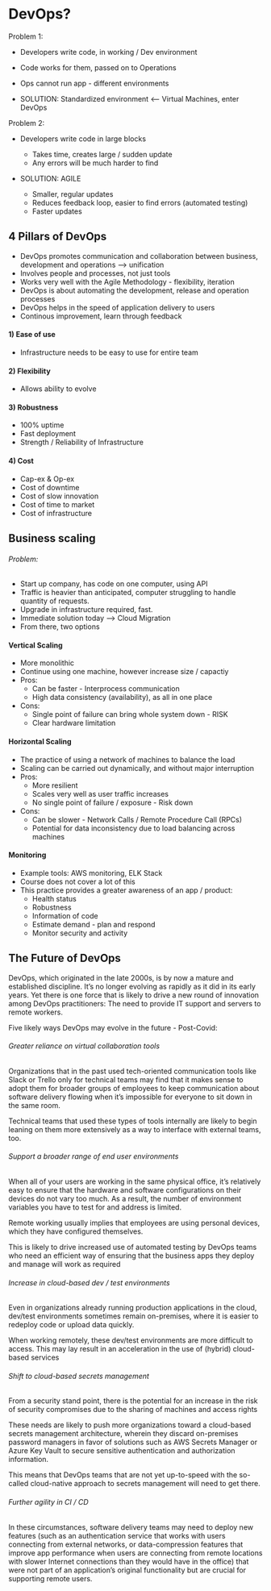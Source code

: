 # DevOps?

Problem 1:
- Developers write code, in working / Dev environment
- Code works for them, passed on to Operations
- Ops cannot run app - different environments

- SOLUTION: Standardized environment <-- Virtual Machines, enter DevOps

Problem 2:
- Developers write code in large blocks
  - Takes time, creates large / sudden update
  - Any errors will be much harder to find


- SOLUTION: AGILE
  - Smaller, regular updates
  - Reduces feedback loop, easier to find errors (automated testing)
  - Faster updates


## 4 Pillars of DevOps

- DevOps promotes communication and collaboration between business, development and operations --> unification
- Involves people and processes, not just tools
- Works very well with the Agile Methodology - flexibility, iteration
- DevOps is about automating the development, release and operation processes
- DevOps helps in the speed of application delivery to users
- Continous improvement, learn through feedback

#### 1) Ease of use
  - Infrastructure needs to be easy to use for entire team

#### 2) Flexibility
  - Allows ability to evolve

#### 3) Robustness
  - 100% uptime
  - Fast deployment
  - Strength / Reliability of Infrastructure

#### 4) Cost
  - Cap-ex & Op-ex
  - Cost of downtime
  - Cost of slow innovation
  - Cost of time to market
  - Cost of infrastructure



## Business scaling

###### Problem:

- Start up company, has code on one computer, using API
- Traffic is heavier than anticipated, computer struggling to handle quantity of requests.
- Upgrade in infrastructure required, fast.
- Immediate solution today --> Cloud Migration
- From there, two options

#### Vertical Scaling

- More monolithic
- Continue using one machine, however increase size / capactiy
- Pros:
  - Can be faster - Interprocess communication
  - High data consistency (availability), as all in one place
- Cons:
  - Single point of failure can bring whole system down - RISK
  - Clear hardware limitation

#### Horizontal Scaling

- The practice of using a network of machines to balance the load
- Scaling can be carried out dynamically, and without major interruption
- Pros:
  - More resilient
  - Scales very well as user traffic increases
  - No single point of failure / exposure - Risk down
- Cons:
  - Can be slower - Network Calls / Remote Procedure Call (RPCs)
  - Potential for data inconsistency due to load balancing across machines


#### Monitoring

- Example tools: AWS monitoring, ELK Stack
- Course does not cover a lot of this
- This practice provides a greater awareness of an app / product:
  - Health status
  - Robustness
  - Information of code
  - Estimate demand - plan and respond
  - Monitor security and activity



## The Future of DevOps

DevOps, which originated in the late 2000s, is by now a mature and established discipline. It’s no longer evolving as rapidly as it did in its early years. Yet there is one force that is likely to drive a new round of innovation among DevOps practitioners: The need to provide IT support and servers to remote workers.

Five likely ways DevOps may evolve in the future - Post-Covid:


###### Greater reliance on virtual collaboration tools

Organizations that in the past used tech-oriented communication tools like Slack or Trello only for technical teams may find that it makes sense to adopt them for broader groups of employees to keep communication about software delivery flowing when it’s impossible for everyone to sit down in the same room.

Technical teams that used these types of tools internally are likely to begin leaning on them more extensively as a way to interface with external teams, too.


###### Support a broader range of end user environments

When all of your users are working in the same physical office, it’s relatively easy to ensure that the hardware and software configurations on their devices do not vary too much. As a result, the number of environment variables you have to test for and address is limited.

Remote working usually implies that employees are using personal devices, which they have configured themselves.

This is likely to drive increased use of automated testing by DevOps teams who need an efficient way of ensuring that the business apps they deploy and manage will work as required


###### Increase in cloud-based dev / test environments

Even in organizations already running production applications in the cloud, dev/test environments sometimes remain on-premises, where it is easier to redeploy code or upload data quickly.

When working remotely, these dev/test environments are more difficult to access. This may lay result in an acceleration in the use of (hybrid) cloud-based services


###### Shift to cloud-based secrets management

From a security stand point, there is the potential for an increase in the risk of security compromises due to the sharing of machines and access rights

These needs are likely to push more organizations toward a cloud-based secrets management architecture, wherein they discard on-premises password managers in favor of solutions such as AWS Secrets Manager or Azure Key Vault to secure sensitive authentication and authorization information.

This means that DevOps teams that are not yet up-to-speed with the so-called cloud-native approach to secrets management will need to get there.


###### Further agility in CI / CD

In these circumstances, software delivery teams may need to deploy new features (such as an authentication service that works with users connecting from external networks, or data-compression features that improve app performance when users are connecting from remote locations with slower Internet connections than they would have in the office) that were not part of an application’s original functionality but are crucial for supporting remote users.
